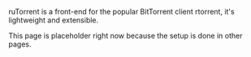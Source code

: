 ruTorrent is a front-end for the popular BitTorrent client rtorrent, it's lightweight and extensible. 

This page is placeholder right now because the setup is done in other pages. 